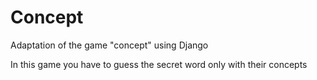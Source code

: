 # Concept

Adaptation of the game "concept" using Django

In this game you have to guess the secret word only with their concepts